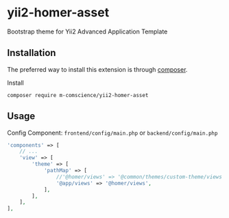 # yii2-homer-asset
Bootstrap theme for Yii2 Advanced Application Template

## Installation

The preferred way to install this extension is through [composer](http://getcomposer.org/download/).

Install

```
composer require m-comscience/yii2-homer-asset
```

## Usage

Config Component: `frontend/config/main.php` or `backend/config/main.php`
```php
'components' => [
    // ...
    'view' => [
        'theme' => [
            'pathMap' => [
                //'@homer/views' => '@common/themes/custom-theme/views', // override view
                '@app/views' => '@homer/views',
            ],
        ],
    ],
],

```

